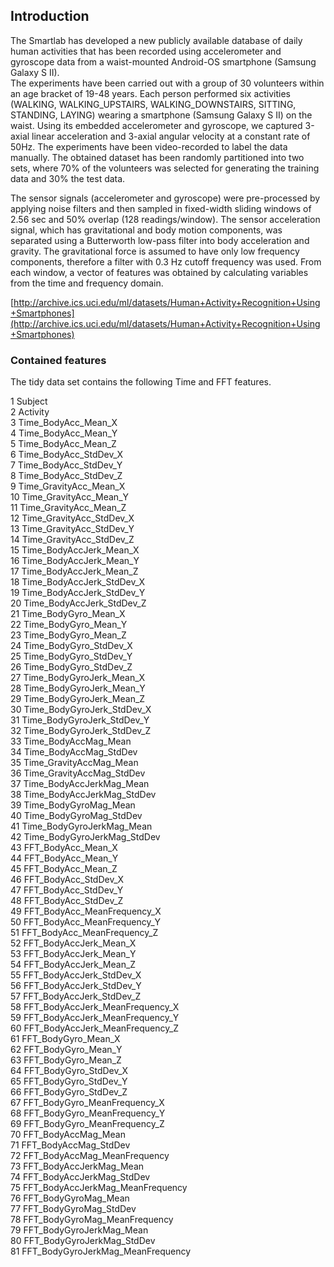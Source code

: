 Introduction
------------
The Smartlab has developed a new publicly available database of daily human activities that has been recorded using accelerometer and gyroscope data from a waist-mounted Android-OS smartphone (Samsung Galaxy S II).  
The experiments have been carried out with a group of 30 volunteers within an age bracket of 19-48 years. Each person performed six activities (WALKING, WALKING_UPSTAIRS, WALKING_DOWNSTAIRS, SITTING, STANDING, LAYING) wearing a smartphone (Samsung Galaxy S II) on the waist. Using its embedded accelerometer and gyroscope, we captured 3-axial linear acceleration and 3-axial angular velocity at a constant rate of 50Hz. The experiments have been video-recorded to label the data manually. The obtained dataset has been randomly partitioned into two sets, where 70% of the volunteers was selected for generating the training data and 30% the test data. 

The sensor signals (accelerometer and gyroscope) were pre-processed by applying noise filters and then sampled in fixed-width sliding windows of 2.56 sec and 50% overlap (128 readings/window). The sensor acceleration signal, which has gravitational and body motion components, was separated using a Butterworth low-pass filter into body acceleration and gravity. The gravitational force is assumed to have only low frequency components, therefore a filter with 0.3 Hz cutoff frequency was used. From each window, a vector of features was obtained by calculating variables from the time and frequency domain.  

[http://archive.ics.uci.edu/ml/datasets/Human+Activity+Recognition+Using+Smartphones](http://archive.ics.uci.edu/ml/datasets/Human+Activity+Recognition+Using+Smartphones)

### Contained features

The tidy data set contains the following Time and FFT features.

1	Subject  
2	Activity  
3	Time_BodyAcc_Mean_X  
4	Time_BodyAcc_Mean_Y  
5	Time_BodyAcc_Mean_Z  
6	Time_BodyAcc_StdDev_X  
7	Time_BodyAcc_StdDev_Y  
8	Time_BodyAcc_StdDev_Z  
9	Time_GravityAcc_Mean_X  
10	Time_GravityAcc_Mean_Y  
11	Time_GravityAcc_Mean_Z    
12	Time_GravityAcc_StdDev_X  
13	Time_GravityAcc_StdDev_Y  
14	Time_GravityAcc_StdDev_Z  
15	Time_BodyAccJerk_Mean_X  
16	Time_BodyAccJerk_Mean_Y  
17	Time_BodyAccJerk_Mean_Z  
18	Time_BodyAccJerk_StdDev_X  
19	Time_BodyAccJerk_StdDev_Y  
20	Time_BodyAccJerk_StdDev_Z  
21	Time_BodyGyro_Mean_X  
22	Time_BodyGyro_Mean_Y  
23	Time_BodyGyro_Mean_Z  
24	Time_BodyGyro_StdDev_X  
25	Time_BodyGyro_StdDev_Y  
26	Time_BodyGyro_StdDev_Z  
27	Time_BodyGyroJerk_Mean_X  
28	Time_BodyGyroJerk_Mean_Y  
29	Time_BodyGyroJerk_Mean_Z  
30	Time_BodyGyroJerk_StdDev_X  
31	Time_BodyGyroJerk_StdDev_Y  
32	Time_BodyGyroJerk_StdDev_Z  
33	Time_BodyAccMag_Mean  
34	Time_BodyAccMag_StdDev  
35	Time_GravityAccMag_Mean  
36	Time_GravityAccMag_StdDev  
37	Time_BodyAccJerkMag_Mean  
38	Time_BodyAccJerkMag_StdDev  
39	Time_BodyGyroMag_Mean  
40	Time_BodyGyroMag_StdDev  
41	Time_BodyGyroJerkMag_Mean  
42	Time_BodyGyroJerkMag_StdDev  
43	FFT_BodyAcc_Mean_X  
44	FFT_BodyAcc_Mean_Y  
45	FFT_BodyAcc_Mean_Z  
46	FFT_BodyAcc_StdDev_X  
47	FFT_BodyAcc_StdDev_Y  
48	FFT_BodyAcc_StdDev_Z  
49	FFT_BodyAcc_MeanFrequency_X  
50	FFT_BodyAcc_MeanFrequency_Y  
51	FFT_BodyAcc_MeanFrequency_Z  
52	FFT_BodyAccJerk_Mean_X  
53	FFT_BodyAccJerk_Mean_Y  
54	FFT_BodyAccJerk_Mean_Z  
55	FFT_BodyAccJerk_StdDev_X  
56	FFT_BodyAccJerk_StdDev_Y  
57	FFT_BodyAccJerk_StdDev_Z  
58	FFT_BodyAccJerk_MeanFrequency_X  
59	FFT_BodyAccJerk_MeanFrequency_Y  
60	FFT_BodyAccJerk_MeanFrequency_Z  
61	FFT_BodyGyro_Mean_X  
62	FFT_BodyGyro_Mean_Y  
63	FFT_BodyGyro_Mean_Z  
64	FFT_BodyGyro_StdDev_X  
65	FFT_BodyGyro_StdDev_Y  
66	FFT_BodyGyro_StdDev_Z  
67	FFT_BodyGyro_MeanFrequency_X  
68	FFT_BodyGyro_MeanFrequency_Y  
69	FFT_BodyGyro_MeanFrequency_Z  
70	FFT_BodyAccMag_Mean  
71	FFT_BodyAccMag_StdDev  
72	FFT_BodyAccMag_MeanFrequency  
73	FFT_BodyAccJerkMag_Mean  
74	FFT_BodyAccJerkMag_StdDev  
75	FFT_BodyAccJerkMag_MeanFrequency  
76	FFT_BodyGyroMag_Mean  
77	FFT_BodyGyroMag_StdDev  
78	FFT_BodyGyroMag_MeanFrequency  
79	FFT_BodyGyroJerkMag_Mean  
80	FFT_BodyGyroJerkMag_StdDev  
81	FFT_BodyGyroJerkMag_MeanFrequency  


